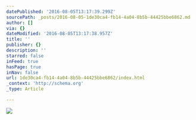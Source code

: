 ```yaml
---
datePublished: '2016-08-05T13:17:39.299Z'
sourcePath: _posts/2016-08-05-1de30ca4-fb14-4a04-8b5b-44425bbe6862.md
author: []
via: {}
dateModified: '2016-08-05T13:17:38.957Z'
title: ''
publisher: {}
description: ''
starred: false
inFeed: true
hasPage: true
inNav: false
url: 1de30ca4-fb14-4a04-8b5b-44425bbe6862/index.html
_context: 'http://schema.org'
_type: Article

---
```

![](https://the-grid-user-content.s3-us-west-2.amazonaws.com/7b11adb2-3901-4f38-88a7-4056d6f2f788.jpg)